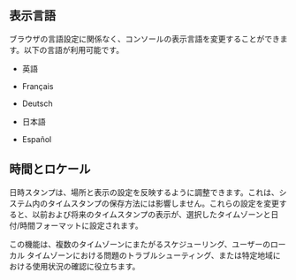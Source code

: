 表示言語
--------

ブラウザの言語設定に関係なく、コンソールの表示言語を変更することができます。以下の言語が利用可能です。

-   英語

-   Français

-   Deutsch

-   日本語

-   Español

時間とロケール
--------------

日時スタンプは、場所と表示の設定を反映するように調整できます。これは、システム内のタイムスタンプの保存方法には影響しません。これらの設定を変更すると、以前および将来のタイムスタンプの表示が、選択したタイムゾーンと日付/時間フォーマットに設定されます。

この機能は、複数のタイムゾーンにまたがるスケジューリング、ユーザーのローカル タイムゾーンにおける問題のトラブルシューティング、または特定地域における使用状況の確認に役立ちます。
